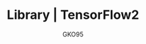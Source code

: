 ---
name: TensorFlow2
layout: docs
author: GKO95
category: Library
title: "Library | TensorFlow2"
logo: "/assets/images/logo/logo-tf2.png"
summary: "."
order: 0x02
---